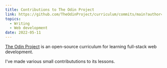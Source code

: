 ```yaml
---
title: Contributions to The Odin Project
link: https://github.com/TheOdinProject/curriculum/commits/main?author=themetar
topics:
  - Writing
  - Web development
date: 2022-05-11
---
```

[The Odin Project] is an open-source curriculum for learning full-stack web development.

I've made various small contribututions to its lessons. 

[The Odin Project]: https://www.theodinproject.com/